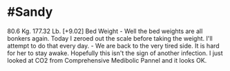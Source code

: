 # #Sandy
80.6 Kg. 177.32 Lb. [+9.02] Bed Weight
	- Well the bed weights are all bonkers again.  Today I zeroed out the scale before taking the weight.  I'll attempt to do that every day.
	- We are back to the very tired side.  It is hard for her to stay awake.  Hopefully this isn't the sign of another infection.  I just looked at CO2 from Comprehensive Medibolic Pannel and it looks OK.